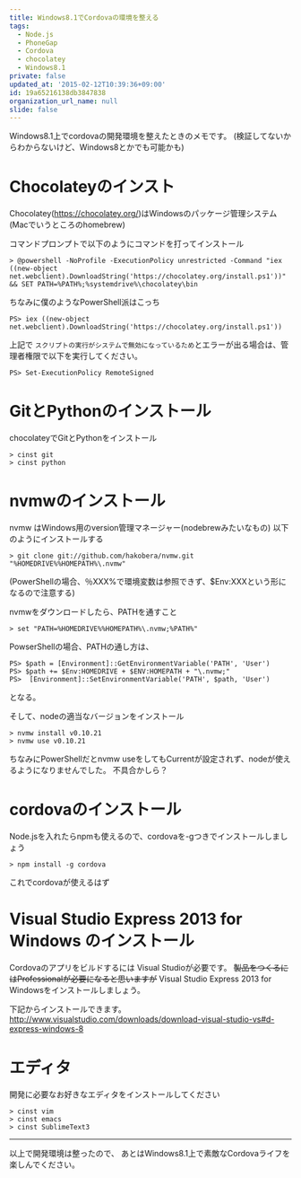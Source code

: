 ```yaml
---
title: Windows8.1でCordovaの環境を整える
tags:
  - Node.js
  - PhoneGap
  - Cordova
  - chocolatey
  - Windows8.1
private: false
updated_at: '2015-02-12T10:39:36+09:00'
id: 19a65216138db3847838
organization_url_name: null
slide: false
---
```

Windows8.1上でcordovaの開発環境を整えたときのメモです。
(検証してないからわからないけど、Windows8とかでも可能かも)

# Chocolateyのインスト

Chocolatey(https://chocolatey.org/)はWindowsのパッケージ管理システム
(Macでいうところのhomebrew)

コマンドプロンプトで以下のようにコマンドを打ってインストール

````shell
> @powershell -NoProfile -ExecutionPolicy unrestricted -Command "iex ((new-object net.webclient).DownloadString('https://chocolatey.org/install.ps1'))" && SET PATH=%PATH%;%systemdrive%\chocolatey\bin
````

ちなみに僕のようなPowerShell派はこっち

````shell
PS> iex ((new-object net.webclient).DownloadString('https://chocolatey.org/install.ps1'))
````

上記で ``スクリプトの実行がシステムで無効になっているため``とエラーが出る場合は、管理者権限で以下を実行してください。

````shell
PS> Set-ExecutionPolicy RemoteSigned
````

# GitとPythonのインストール

chocolateyでGitとPythonをインストール

````shell
> cinst git
> cinst python
````


# nvmwのインストール

nvmw はWindows用のversion管理マネージャー(nodebrewみたいなもの)
以下のようにインストールする

````shell
> git clone git://github.com/hakobera/nvmw.git "%HOMEDRIVE%%HOMEPATH%\.nvmw"
````

(PowerShellの場合、％XXX%で環境変数は参照できず、$Env:XXXという形になるので注意する)

nvmwをダウンロードしたら、PATHを通すこと

````shell
> set "PATH=%HOMEDRIVE%%HOMEPATH%\.nvmw;%PATH%"
````

PowserShellの場合、PATHの通し方は、

```shell-session
PS> $path = [Environment]::GetEnvironmentVariable('PATH', 'User')
PS> $path += $Env:HOMEDRIVE + $ENV:HOMEPATH + "\.nvmw;"
PS>  [Environment]::SetEnvironmentVariable('PATH', $path, 'User')
```

となる。

そして、nodeの適当なバージョンをインストール

````shell
> nvmw install v0.10.21
> nvmw use v0.10.21
````

ちなみにPowerShellだとnvmw useをしてもCurrentが設定されず、nodeが使えるようになりませんでした。
不具合かしら？

# cordovaのインストール

Node.jsを入れたらnpmも使えるので、cordovaを-gつきでインストールしましょう

````shell
> npm install -g cordova
````

これでcordovaが使えるはず

# Visual Studio Express 2013 for Windows のインストール

Cordovaのアプリをビルドするには
Visual Studioが必要です。
~~製品をつくるにはProfessionalが必要になると思いますが~~
Visual Studio Express 2013 for Windowsをインストールしましょう。

下記からインストールできます。
http://www.visualstudio.com/downloads/download-visual-studio-vs#d-express-windows-8

# エディタ

開発に必要なお好きなエディタをインストールしてください

````shell
> cinst vim
> cinst emacs
> cinst SublimeText3
````

---
以上で開発環境は整ったので、
あとはWindows8.1上で素敵なCordovaライフを楽しんでください。
